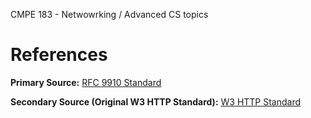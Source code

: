 CMPE 183 - Netwowrking / Advanced CS topics

# References
**Primary Source:** [RFC 9910 Standard](https://www.rfc-editor.org/rfc/rfc9110.html) 

**Secondary Source (Original W3 HTTP Standard):** [W3 HTTP Standard](https://www.w3.org/Protocols/rfc2616/rfc2616-sec5.html)